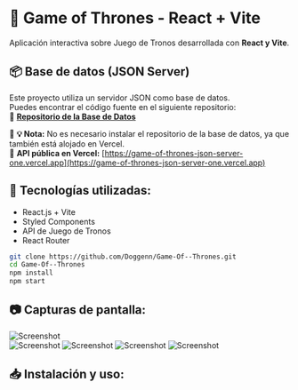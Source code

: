 # 📌 Game of Thrones - React + Vite  
Aplicación interactiva sobre Juego de Tronos desarrollada con **React y Vite**.
## 📦 Base de datos (JSON Server)
Este proyecto utiliza un servidor JSON como base de datos.  
Puedes encontrar el código fuente en el siguiente repositorio:  
🔗 **[Repositorio de la Base de Datos](https://github.com/Doggenn/Game-Of--Thrones-Json-Server)**

🔹 **💡 Nota:** No es necesario instalar el repositorio de la base de datos, ya que también está alojado en Vercel.  
🔗 **API pública en Vercel:** [https://game-of-thrones-json-server-one.vercel.app](https://game-of-thrones-json-server-one.vercel.app)  


## 🚀 Tecnologías utilizadas:
- React.js + Vite  
- Styled Components  
- API de Juego de Tronos  
- React Router  

```bash
git clone https://github.com/Doggenn/Game-Of--Thrones.git
cd Game-Of--Thrones
npm install
npm start
```

## 📷 Capturas de pantalla:
![Screenshot](https://i.imgur.com/BgGgGhb.png)  
![Screenshot](https://imgur.com/QIQpnW0.png)
![Screenshot](https://imgur.com/IObjXo6.png)
![Screenshot](https://imgur.com/4LubBpM.png)
![Screenshot](https://imgur.com/L2yVuTz.png)
## 📥 Instalación y uso:

<!--
https://github.com/Doggenn/Game-Of--Thrones.git

# React + Vite

This template provides a minimal setup to get React working in Vite with HMR and some ESLint rules.

Currently, two official plugins are available:

- [@vitejs/plugin-react](https://github.com/vitejs/vite-plugin-react/blob/main/packages/plugin-react/README.md) uses [Babel](https://babeljs.io/) for Fast Refresh
- [@vitejs/plugin-react-swc](https://github.com/vitejs/vite-plugin-react-swc) uses [SWC](https://swc.rs/) for Fast Refresh
-->
